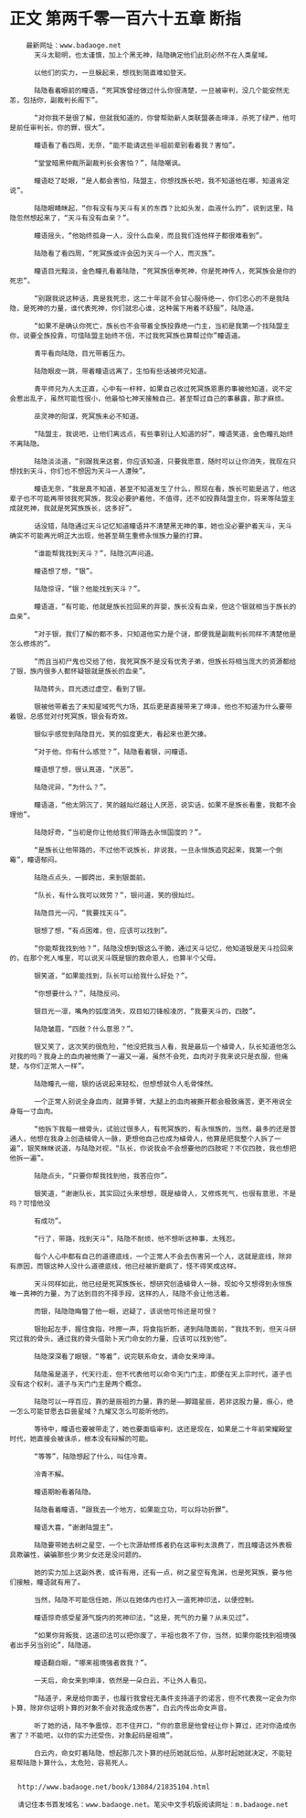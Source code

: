 # 正文 第两千零一百六十五章 断指
        最新网址：www.badaoge.net
          天斗太聪明，也太谨慎，加上个黑无神，陆隐确定他们此刻必然不在人类星域。
      
          以他们的实力，一旦躲起来，想找到简直难如登天。
      
          陆隐看着眼前的瞳语，“死冥族曾经做过什么你很清楚，一旦被审判，没几个能安然无恙，包括你，副裁判长阁下”。
      
          “对你我不是很了解，但就我知道的，你曾帮助新人类联盟袭击坤泽，杀死了绿严，他可是前任审判长，你的罪，很大”。
      
          瞳语看了看四周，无奈，“能不能请这些半祖前辈别看着我？害怕”。
      
          “堂堂暗黑仲裁所副裁判长会害怕？”，陆隐嘲讽。
      
          瞳语眨了眨眼，“是人都会害怕，陆盟主，你想找族长吧，我不知道他在哪，知道肯定说”。
      
          陆隐眼睛眯起，“你有没有与天斗有关的东西？比如头发，血液什么的”，说到这里，陆隐忽然想起来了，“天斗有没有血亲？”。
      
          瞳语摇头，“他始终孤身一人，没什么血亲，而且我们连他样子都很难看到”。
      
          陆隐看了看四周，“死冥族或许会因为天斗一个人，而灭族”。
      
          瞳语目光黯淡，金色瞳孔看着陆隐，“死冥族信奉死神，你是死神传人，死冥族会是你的死忠”。
      
          “别跟我说这种话，真是我死忠，这二十年就不会甘心服侍绝一，你们忠心的不是我陆隐，是死神的力量，谁代表死神，你们就忠心谁，这种属下用着不舒服”，陆隐道。
      
          “如果不是确认你死亡，族长也不会带着全族投靠绝一门主，当初是我第一个找陆盟主你，说要全族投靠，可惜陆盟主始终不信，不过我死冥族也算帮过你”瞳语道。
      
          青平看向陆隐，目光带着压力。
      
          陆隐眼皮一跳，带着瞳语远离了，生怕有些话被师兄知道。
      
          青平师兄为人太正直，心中有一杆秤，如果自己收过死冥族恩惠的事被他知道，说不定会惹出乱子，虽然可能性很小，他最怕七神天接触自己，甚至帮过自己的事暴露，那才麻烦。
      
          巫灵神的阳谋，死冥族未必不知道。
      
          “陆盟主，我说吧，让他们离远点，有些事别让人知道的好”，瞳语笑道，金色瞳孔始终不离陆隐。
      
          陆隐淡淡道，“别跟我来这套，你应该知道，只要我愿意，随时可以让你消失，我现在只想找到天斗，你们也不想因为天斗一人遭殃”。
      
          瞳语无奈，“我是真不知道，甚至不知道发生了什么，照现在看，族长可能是逃了，他这辈子也不可能再带领我死冥族，我没必要护着他，不值得，还不如投靠陆盟主你，将来等陆盟主成就死神，我就是死冥族族长，这多好”。
      
          话没错，陆隐通过天斗记忆知道瞳语并不清楚黑无神的事，她也没必要护着天斗，天斗确实不可能再光明正大出现，他甚至萌生重修永恒族力量的打算。
      
          “谁能帮我找到天斗？”，陆隐沉声问道。
      
          瞳语想了想，“银”。
      
          陆隐惊讶，“银？他能找到天斗？”。
      
          瞳语道，“有可能，他就是族长捡回来的弃婴，族长没有血亲，但这个银就相当于族长的血亲”。
      
          “对于银，我们了解的都不多，只知道他实力是个谜，即便我是副裁判长同样不清楚他是怎么修炼的”。
      
          “而且当初尸鬼也交给了他，我死冥族不是没有优秀子弟，但族长将相当庞大的资源都给了银，族内很多人都怀疑银就是族长的血亲”。
      
          陆隐转头，目光透过虚空，看到了银。
      
          银被他带着去了未知星域死气力场，其后更是直接带来了坤泽，他也不知道为什么要带着银，总感觉对付死冥族，银会有奇效。
      
          银似乎感觉到陆隐目光，笑的弧度更大，看起来也更欠揍。
      
          “对于他，你有什么感觉？”，陆隐看着银，问瞳语。
      
          瞳语想了想，很认真道，“厌恶”。
      
          陆隐诧异，“为什么？”。
      
          瞳语道，“他太阴沉了，笑的越灿烂越让人厌恶，说实话，如果不是族长看重，我都不会理他”。
      
          陆隐好奇，“当初是你让他给我们带路去永恒国度的？”。
      
          “是族长让他带路的，不过他不说族长，非说我，一旦永恒族追究起来，我第一个倒霉”，瞳语郁闷。
      
          陆隐点点头，一脚跨出，来到银面前。
      
          “队长，有什么我可以效劳？”，银问道，笑的很灿烂。
      
          陆隐目光一闪，“我要找天斗”。
      
          银想了想，“有点困难，但，应该可以找到”。
      
          “你能帮我找到他？”，陆隐没想到银这么干脆，通过天斗记忆，他知道银是天斗捡回来的，在那个死人堆里，可以说天斗既是银的救命恩人，也算半个父母。
      
          银笑道，“如果能找到，队长可以给我什么好处？”。
      
          “你想要什么？”，陆隐反问。
      
          银目光一凛，嘴角的弧度消失，双目如刀锋般凌厉，“我要天斗的，四肢”。
      
          陆隐皱眉，“四肢？什么意思？”。
      
          银又笑了，这次笑的很危险，“他没把我当人看，我是最后一个植骨人，队长知道他怎么对我的吗？我身上的血肉被他撕了一遍又一遍，虽然不会死，血肉对于我来说只是衣服，但痛楚，与你们正常人一样”。
      
          陆隐瞳孔一缩，银的话说起来轻松，但想想就令人毛骨悚然。
      
          一个正常人别说全身血肉，就算手臂，大腿上的血肉被撕开都会极致痛苦，更不用说全身每一寸血肉。
      
          “他拆下我每一根骨头，试验过很多人，有死冥族的，有永恒族的，当然，最多的还是普通人，他想在我身上创造植骨人一脉，更想他自己也成为植骨人，他算是把我整个人拆了一遍”，银笑眯眯说道，与陆隐对视，“队长，你说我会不会想要他的四肢呢？不仅四肢，我也想把他拆一遍”。
      
          陆隐点头，“只要你帮我找到他，我答应你”。
      
          银笑道，“谢谢队长，其实回过头来想想，既是植骨人，又修炼死气，也很有意思，不是吗？可惜他没
      
          有成功”。
      
          “行了，带路，找到天斗”，陆隐不耐烦，他不想听这种事，太残忍。
      
          每个人心中都有自己的道德底线，一个正常人不会去伤害另一个人，这就是底线，除非有原因，而银这种人没什么道德底线，他已经被折磨疯了，怪不得笑成这样。
      
          天斗同样如此，他已经是死冥族族长，想研究创造植骨人一脉，现如今又想得到永恒族唯一真神的力量，为了达到目的不择手段，这样的人，陆隐不会让他活着。
      
          而银，陆隐隐晦瞥了他一眼，迟疑了，该说他可怜还是可恨？
      
          银抬起左手，握住食指，咔擦一声，将食指折断，递到陆隐面前，“我找不到，但天斗研究过我的骨头，通过我的骨头借助卜天门命女的力量，应该可以找到他”。
      
          陆隐深深看了眼银，“等着”，说完联系命女，请命女来坤泽。
      
          陆隐虽是道子，代天行走，但不代表他可以命令天门门主，即便在天上宗时代，道子也没有这个权利，道子与天门门主是两个概念。
      
          陆隐可以一呼百应，靠的是辰祖的力量，靠的是——脚踏星辰，若非这股力量，痕心，绝一怎么可能甘愿去巨兽星域？九耀又怎么可能听他的。
      
          等待中，瞳语也要被带走了，她也要面临审判，这还是现在，如果是二十年前荣耀殿堂时代，她直接会被诛杀，根本没有辩解的可能。
      
          “等等”，陆隐想起了什么，叫住冷青。
      
          冷青不解。
      
          瞳语期盼看着陆隐。
      
          陆隐看着瞳语，“跟我去一个地方，如果能立功，可以将功折罪”。
      
          瞳语大喜，“谢谢陆盟主”。
      
          陆隐要带她去树之星空，一个七次源劫修炼者扔在这审判太浪费了，而且瞳语这外表极具欺骗性，骗骗那些少男少女还是没问题的。
      
          她的实力加上这副外表，或许有用，还有一点，树之星空有鬼渊，也是死冥族，要与他们接触，瞳语就有用了。
      
          当然，陆隐不可能信任她，所以在她体内也打入一道死神印法，以便控制。
      
          瞳语惊奇感受星源气旋内的死神印法，“这是，死气的力量？从未见过”。
      
          “如果你背叛我，这道印法可以把你废了，半祖也救不了你，当然，如果你能找到祖境强者出手另当别论”，陆隐道。
      
          瞳语翻白眼，“哪来祖境强者救我？”。
      
          一天后，命女来到坤泽，依然是一朵白云，不让外人看见。
      
          “陆道子，来是给你面子，也履行我曾经无条件支持道子的诺言，但不代表我一定会为你卜算，除非你证明卜算的对象不会对我造成伤害”，白云内传出命女声音。
      
          听了她的话，陆不争震惊，忍不住开口，“你的意思是他曾经让你卜算过，还对你造成伤害了？不能吧，以你的实力还受伤，对象起码是祖境”。
      
          白云内，命女盯着陆隐，想起那几次卜算的经历她就后怕，从那时起她就决定，不能轻易帮陆隐卜算什么，太危险，容易死人。
      
      
      http://www.badaoge.net/book/13084/21835104.html
      
      请记住本书首发域名：www.badaoge.net。笔尖中文手机版阅读网址：m.badaoge.net